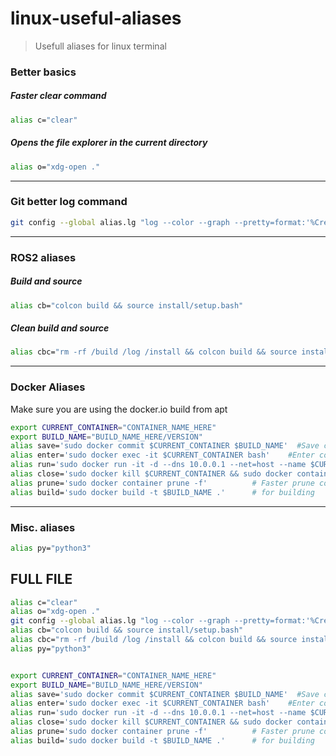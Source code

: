 # linux-useful-aliases

> Usefull aliases for linux terminal

### Better basics

##### Faster clear command

```bash
alias c="clear"
```

##### Opens the file explorer in the current directory

```bash
alias o="xdg-open ."
```


---

### Git better log command

```bash
git config --global alias.lg "log --color --graph --pretty=format:'%Cred%h%Creset -%C(yellow)%d%Creset %s %Cgreen(%cr) %C(bold blue)<%an>%Creset' --abbrev-commit"
```

---

### ROS2 aliases

##### Build and source

```bash
alias cb="colcon build && source install/setup.bash"
```

##### Clean build and source

```bash
alias cbc="rm -rf /build /log /install && colcon build && source install/setup.bash"
```

---

### Docker Aliases
Make sure you are using the docker.io build from apt

```bash
export CURRENT_CONTAINER="CONTAINER_NAME_HERE"
export BUILD_NAME="BUILD_NAME_HERE/VERSION"
alias save='sudo docker commit $CURRENT_CONTAINER $BUILD_NAME'  #Save changes to image
alias enter='sudo docker exec -it $CURRENT_CONTAINER bash'    #Enter containers bash
alias run='sudo docker run -it -d --dns 10.0.0.1 --net=host --name $CURRENT_CONTAINER --privileged $BUILD_NAME'   # Open the container with network access and file access
alias close='sudo docker kill $CURRENT_CONTAINER && sudo docker container prune -f'   # Close the container and prune it
alias prune='sudo docker container prune -f'          # Faster prune command
alias build='sudo docker build -t $BUILD_NAME .'      # for building
```
---

### Misc. aliases

```bash
alias py="python3"
```

## FULL FILE
```bash
alias c="clear"
alias o="xdg-open ."
git config --global alias.lg "log --color --graph --pretty=format:'%Cred%h%Creset -%C(yellow)%d%Creset %s %Cgreen(%cr) %C(bold blue)<%an>%Creset' --abbrev-commit"
alias cb="colcon build && source install/setup.bash"
alias cbc="rm -rf /build /log /install && colcon build && source install/setup.bash"
alias py="python3"


export CURRENT_CONTAINER="CONTAINER_NAME_HERE"
export BUILD_NAME="BUILD_NAME_HERE/VERSION"
alias save='sudo docker commit $CURRENT_CONTAINER $BUILD_NAME'  #Save changes to image
alias enter='sudo docker exec -it $CURRENT_CONTAINER bash'    #Enter containers bash
alias run='sudo docker run -it -d --dns 10.0.0.1 --net=host --name $CURRENT_CONTAINER --privileged $BUILD_NAME'   # Open the container with network access and file access
alias close='sudo docker kill $CURRENT_CONTAINER && sudo docker container prune -f'   # Close the container and prune it
alias prune='sudo docker container prune -f'          # Faster prune command
alias build='sudo docker build -t $BUILD_NAME .'      # for building
```
